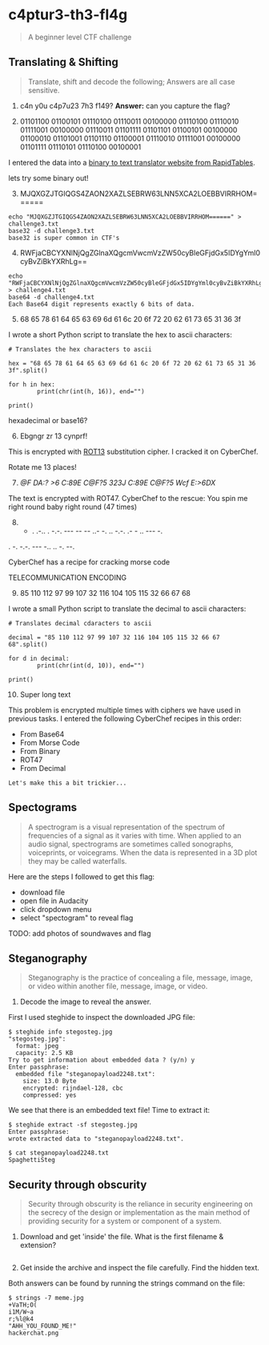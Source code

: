 # c4ptur3-th3-fl4g
> A beginner level CTF challenge

## Translating & Shifting
> Translate, shift and decode the following;
> Answers are all case sensitive.

1. c4n y0u c4p7u23 7h3 f149?
**Answer:** can you capture the flag?

2. 01101100 01100101 01110100 01110011 00100000 01110100 01110010 01111001 00100000 01110011 01101111 01101101 01100101 00100000 01100010 01101001 01101110 01100001 01110010 01111001 00100000 01101111 01110101 01110100 00100001

I entered the data into a [binary to text translator website from RapidTables](https://www.rapidtables.com/convert/number/binary-to-ascii.html).

lets try some binary out!

3. MJQXGZJTGIQGS4ZAON2XAZLSEBRW63LNN5XCA2LOEBBVIRRHOM======

```
echo "MJQXGZJTGIQGS4ZAON2XAZLSEBRW63LNN5XCA2LOEBBVIRRHOM======" > challenge3.txt
base32 -d challenge3.txt 
base32 is super common in CTF's
```

4. RWFjaCBCYXNlNjQgZGlnaXQgcmVwcmVzZW50cyBleGFjdGx5IDYgYml0cyBvZiBkYXRhLg==

```
echo "RWFjaCBCYXNlNjQgZGlnaXQgcmVwcmVzZW50cyBleGFjdGx5IDYgYml0cyBvZiBkYXRhLg==" > challenge4.txt
base64 -d challenge4.txt
Each Base64 digit represents exactly 6 bits of data.
```

5. 68 65 78 61 64 65 63 69 6d 61 6c 20 6f 72 20 62 61 73 65 31 36 3f
 
I wrote a short Python script to translate the hex to ascii characters:

```
# Translates the hex characters to ascii

hex = "68 65 78 61 64 65 63 69 6d 61 6c 20 6f 72 20 62 61 73 65 31 36 3f".split()

for h in hex:
        print(chr(int(h, 16)), end="")

print()
```

hexadecimal or base16?

6. Ebgngr zr 13 cynprf!

This is encrypted with [ROT13](https://en.wikipedia.org/wiki/ROT13) substitution cipher. I cracked it on CyberChef. 

Rotate me 13 places!


7. *@F DA:? >6 C:89E C@F?5 323J C:89E C@F?5 Wcf E:>6DX* 

The text is encrypted with ROT47. CyberChef to the rescue:
You spin me right round baby right round (47 times)

8. - . .-.. . -.-. --- -- -- ..- -. .. -.-. .- - .. --- -.

. -. -.-. --- -.. .. -. --.

CyberChef has a recipe for cracking morse code

TELECOMMUNICATION  ENCODING 

9. 85 110 112 97 99 107 32 116 104 105 115 32 66 67 68


I wrote a small Python script to translate the decimal to ascii characters:

```
# Translates decimal cdaracters to ascii

decimal = "85 110 112 97 99 107 32 116 104 105 115 32 66 67 68".split()

for d in decimal:
        print(chr(int(d, 10)), end="")

print()
```

10. Super long text

This problem is encrypted multiple times with ciphers we have used in previous tasks. I entered the following CyberChef recipes in this order:

- From Base64
- From Morse Code
- From Binary
- ROT47
- From Decimal

```
Let's make this a bit trickier...
```

## Spectograms
> A spectrogram is a visual representation of the spectrum of frequencies of a signal as it varies with time. When applied to an audio signal, spectrograms are sometimes called sonographs, voiceprints, or voicegrams. When the data is represented in a 3D plot they may be called waterfalls. 

Here are the steps I followed to get this flag:
- download file
- open file in Audacity
- click dropdown menu
- select "spectogram" to reveal flag

TODO: add photos of soundwaves and flag

## Steganography
> Steganography is the practice of concealing a file, message, image, or video within another file, message, image, or video.

1. Decode the image to reveal the answer.

First I used steghide to inspect the downloaded JPG file:

```
$ steghide info stegosteg.jpg 
"stegosteg.jpg":
  format: jpeg
  capacity: 2.5 KB
Try to get information about embedded data ? (y/n) y
Enter passphrase: 
  embedded file "steganopayload2248.txt":
    size: 13.0 Byte
    encrypted: rijndael-128, cbc
    compressed: yes
```

We see that there is an embedded text file! Time to extract it:

```
$ steghide extract -sf stegosteg.jpg
Enter passphrase: 
wrote extracted data to "steganopayload2248.txt".
                                                                                                                  
$ cat steganopayload2248.txt 
SpaghettiSteg
```

## Security through obscurity
> Security through obscurity is the reliance in security engineering on the secrecy of the design or implementation as the main method of providing security for a system or component of a system.

1. Download and get 'inside' the file. What is the first filename & extension?

```

```

2. Get inside the archive and inspect the file carefully. Find the hidden text.

Both answers can be found by running the strings command on the file:
```
$ strings -7 meme.jpg
+VaTH;O(
i1M/W~a
r;%l@k4
"AHH_YOU_FOUND_ME!" 
hackerchat.png
```
